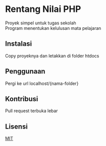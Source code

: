 # Rentang Nilai PHP
Proyek simpel untuk tugas sekolah  
Program menentukan kelulusan mata pelajaran

## Instalasi
Copy proyeknya dan letakkan di folder htdocs  

## Penggunaan
Pergi ke url localhost/{nama-folder}

## Kontribusi
Pull request terbuka lebar

## Lisensi

[MIT](https://github.com/rasyidrafi/Rentang-Nilai-PHP/blob/master/LICENSE)
